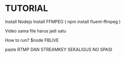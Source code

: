 # TUTORIAL
Install Nodejs
Install FFMPEG ( npm install fluent-ffmpeg ) 

Video sama file harus jadi satu

How to run? $node FBLIVE

paste RTMP DAN STREAMKEY SEKALIGUS NO SPASI

